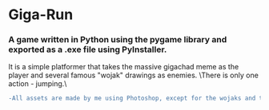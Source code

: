 # Giga-Run
### A game written in Python using the pygame library and exported as a .exe file using PyInstaller.
It is a simple platformer that takes the massive gigachad meme as the player and several famous "wojak" drawings as enemies. \There is only one action - jumping.\
```diff
-All assets are made by me using Photoshop, except for the wojaks and the intro character
```
